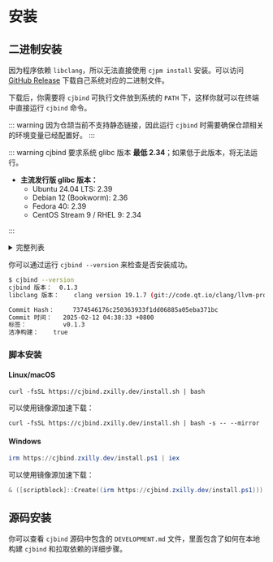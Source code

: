 # 安装

## 二进制安装

因为程序依赖 `libclang`，所以无法直接使用 `cjpm install` 安装。可以访问 [GitHub Release](https://github.com/cjbind/cjbind/releases) 下载自己系统对应的二进制文件。

下载后，你需要将 `cjbind` 可执行文件放到系统的 `PATH` 下，这样你就可以在终端中直接运行 `cjbind` 命令。

::: warning
因为仓颉当前不支持静态链接，因此运行 `cjbind` 时需要确保仓颉相关的环境变量已经配置好。
:::

::: warning
cjbind 要求系统 glibc 版本 **最低 2.34**；如果低于此版本，将无法运行。

- **主流发行版 glibc 版本：**
  - Ubuntu 24.04 LTS: 2.39
  - Debian 12 (Bookworm): 2.36
  - Fedora 40: 2.39
  - CentOS Stream 9 / RHEL 9: 2.34

:::

<details>
<summary>完整列表</summary>

| 发行版              | 版本          | glibc 版本 |
| ------------------- | ------------- | ---------- |
| Ubuntu              | 24.04 LTS     | 2.39       |
| Debian              | 12 (Bookworm) | 2.36       |
| Fedora              | 40            | 2.39       |
| CentOS Stream       | 9             | 2.34       |
| RHEL                | 9             | 2.34       |
| openSUSE Tumbleweed | 滚动更新      | 2.41       |
| Arch Linux          | 滚动更新      | 2.41       |
| AlmaLinux           | 9             | 2.34       |
| Rocky Linux         | 9             | 2.34       |
| OpenEuler           | 22.03         | 2.34       |

</details>

你可以通过运行 `cjbind --version` 来检查是否安装成功。

```bash
$ cjbind --version
cjbind 版本：	0.1.3
libclang 版本：	clang version 19.1.7 (git://code.qt.io/clang/llvm-project.git cd708029e0b2869e80abe31ddb175f7c35361f90)

Commit Hash：     7374546176c250363933f1dd06885a05eba371bc
Commit 时间：   2025-02-12 04:38:33 +0800
标签：          v0.1.3
洁净构建：    true
```

### 脚本安装

#### Linux/macOS

```shell
curl -fsSL https://cjbind.zxilly.dev/install.sh | bash
```

可以使用镜像源加速下载：

```shell
curl -fsSL https://cjbind.zxilly.dev/install.sh | bash -s -- --mirror
```

#### Windows

```powershell
irm https://cjbind.zxilly.dev/install.ps1 | iex
```

可以使用镜像源加速下载：

```powershell
& ([scriptblock]::Create((irm https://cjbind.zxilly.dev/install.ps1))) --mirror
```

## 源码安装

你可以查看 `cjbind` 源码中包含的 `DEVELOPMENT.md` 文件，里面包含了如何在本地构建 `cjbind` 和拉取依赖的详细步骤。
